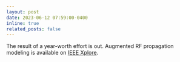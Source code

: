 ```yaml
---
layout: post
date: 2023-06-12 07:59:00-0400
inline: true
related_posts: false
---
```


The result of a year-worth effort is out. Augmented RF propagation modeling is available on [IEEE Xplore](https://ieeexplore.ieee.org/document/10149068).
